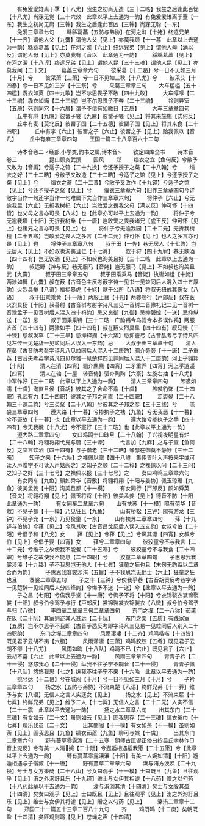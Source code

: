 <!-- { "loadSidebar": true } -->
　　有兔爰爰雉离于罦【十八尤】我生之初尚无造【三十二晧】我生之后逢此百忧【十八尤】尚寐无觉【三十六效　此章以平上去通为一韵】有兔爰爰雉离于罿【一东】我生之初尚无庸【三钟】我生之后逢此百凶【三钟】尚寐无聪【一东】
　　兔爰三章章七句
　　緜緜葛藟【五防与弟协】在河之浒【十姥】终逺兄弟【十一齐】谓他人父【九麌】谓他人父【见上】亦莫我顾【十一暮　此章以上去通为一韵】緜緜葛藟【见上】在河之涘【六止】终远兄弟【见上】谓他人母【满以反】谓他人母【见上】亦莫我有【音以　此章通为一韵】
　　緜緜葛藟【见上】在河之漘【十八谆】终远兄弟【见上】谓他人昆【三十三魂】谓他人昆【见上】亦莫我闻【二十文】
　　葛藟三章章六句
　　彼采葛【十二曷】兮一日不见如三月【十月】兮
　　彼采萧【三萧】兮一日不见如三秋【十八尤】兮
　　彼采艾【十四泰】兮一日不见如三岁【十三祭】兮
　　采葛三章章三句
　　大车槛槛【五十四槛】毳衣如菼【四十九敢】岂不尔思畏子不敢【四十九敢】
　　大车啍啍【二十三魂】毳衣如璊【二十三魂】岂不尔思畏子不奔【二十三魂】
　　谷则异室【五质】死则同穴【十六屑】谓予不信有如皦日【五质】
　　大车三章章四句
　　丘中有麻【九麻】彼畱子嗟【九麻】彼畱子嗟【见上】将其来施施【式何反】
　　丘中有麦【莫北反】彼畱子国【二十五德】彼畱子国【见上】将其来食【二十四职】
　　丘中有李【六止】彼畱之子【六止】彼畱之子【见上】贻我佩玖【音几】
　　丘中有麻三章章四句
　　王国十篇二十八章百六十二句

　　诗本音卷二
<经部,小学类,韵书之属,诗本音>
　　钦定四库全书
　　诗本音卷三　　　　　　昆山顾炎武撰
　　国风
　　郑
　　缁衣之宜【鱼何反】兮敝予又改为【音譌】兮适子之馆【二十九换】兮还予授子之粲【二十八翰】兮
　　缁衣之好【三十二晧】兮敝予又改造【三十二晧】兮适子之馆【见上】兮还予授子之粲【见上】兮
　　缁衣之蓆【二十二昔】兮敝予又改作【十九铎】兮适子之馆【见上】兮还予授子之粲【见上】兮
　　缁衣三章章六句【旧作三章章四句今详敝字当作一句还字当作一句难属下文当作三章章六句】
　　将仲子【六止】兮无逾我里【六止】无折我树杞【六止】岂敢爱之畏我父母【满以反】仲可怀【十四皆】也父母之言亦可畏【八未】也【此章亦可以平上去通为一韵】
　　将仲子兮无逾我墙【十阳】无折我树桑【十一唐】岂敢爱之畏我诸兄【虗王反】仲可怀【见上】也诸兄之言亦可畏【见上】也
　　将仲子兮无逾我园【二十二元】无折我树檀【二十五寒】岂敢爱之畏人之多言【二十二元】仲可怀【见上】也人之多言亦可畏【见上】也
　　将仲子三章章八句
　　叔于田【一先】巷无居人【十七眞】岂无居人【见上】不如叔也洵美且仁【十七眞】
　　叔于狩【四十九宥】巷无飮酒【四十四有】岂无饮酒【见上】不如叔也洵美且好【三十二晧　此章以上去通为一韵】
　　叔适野【神与反】巷无服马【音姥】岂无服马【见上】不如叔也洵美且武【九麌】
　　叔于田三章章五句
　　叔于田乘乘马【音姥】执辔如组【十姥】两骖如舞【九麌】叔在薮【古音色主反考薮字诗一见书一见竝同后人混入四十五厚韵】火烈具举【八语】襢裼暴虎【十姥】献于公所【八语】将叔无狃戒其伤女【八语】
　　叔于田乘乘黄【十一唐】两服上襄【十阳】两骖鴈行【戸郎反】叔在薮火烈具扬【十阳】叔善射【古音树考射字诗凡三见一音树二音豫礼记二见一音树一音豫孟子一见音树后人混入四十祃韵】忌又良御【九御】忌抑磬控【一送】忌抑纵送【一送】忌
　　叔于田乘乘駂【三十二晧　广韵駂今乌骢今本多误作鸨】两服齐首【四十四有】两骖如手【四十四有】叔在薮火烈具阜【四十四有】叔马慢【三十谏】忌叔发罕【二十三旱】忌抑释掤【十六蒸】忌抑鬯弓【古音肱考弓字诗凡四见左传一见楚辞一见竝同后人误入一东韵】忌
　　大叔于田三章章十句
　　清人在彭【古音防考彭字诗凡八见竝同后人混入十二庚韵】驷介旁旁【十一唐】二矛重英【古音央考英字诗凡四见尔雅一见楚辞四见并同后人混入十二庚韵】河上乎翱翔【十阳】
　　清人在消【四宵】驷介麃麃【四宵】二矛重乔【四宵】河上乎逍遥【四宵】
　　清人在轴【一屋　转音俦】驷介陶陶【六豪】左旋右抽【十八尤】中军作好【三十二晧　此章以平上入通为一韵】
　　清人三章章四句
　　羔裘如濡【十虞】洵直且侯【音胡】彼其之子舍命不渝【十虞】
　　羔裘豹饰【二十四职】孔武有力【二十四职】彼其之子邦之司直【二十四职】
　　羔裘晏【二十八翰三十谏二韵】兮三英粲【二十八翰】兮彼其之子邦之彦【三十三线】兮
　　羔裘三章章四句
　　遵大路【十一暮】兮掺执子之袪【九鱼】兮无我恶【十一暮】兮不寁故【十一暮】也【此章以平去通为一韵】
　　遵大路兮掺执子之手【四十四有】兮无我魗【十八尤】兮不寁好【三十二晧】也【此章以平上通为一韵】
　　遵大路二章章四句
　　女曰鸡鸣士曰昧旦【二十八翰】子兴视夜明星有烂【二十八翰】将翱将翔弋鳬与鴈【三十谏】
　　弋言加【九麻】之与子宜【鱼何反】之宜言饮酒【四十四有】与子偕老【三十二晧】琴瑟在御莫不静好【三十二晧】
　　知子之来【十六咍】之襍佩以赠【四十八嶝　集传皆叶入声按来字或可读入声赠字不可读入声姑阙之】之知子之顺【二十二稕】之襍佩以问【二十三问】之知子之好【三十七号】之襍佩以报【三十七号】之
　　女曰鸡鸣三章章六句
　　有女同车【九鱼】顔如舜华【音敷】将翱将翔【十阳与姜协】佩玉琼琚【九鱼】彼美孟姜【十阳】洵美且都【十一模】
　　有女同行【戸郎反】颜如舜英【音央】将翱将翔【见上】佩玉将将【十阳】彼美孟姜【见上】德音不防【十阳　此章通为一韵】
　　有女同车二章章六句
　　山有扶苏【十一模】隰有荷华【音敷】不见子都【十一模】乃见狂且【九鱼】
　　山有桥松【三钟】隰有游龙【三钟】不见子充【一东】乃见狡童【一东】
　　山有扶苏二章章四句
　　萚【十九铎与伯协】兮萚【见上】兮风其吹【古音昌戈反后人误入五支韵】女叔兮伯【二十陌】兮倡予和【八戈】女
　　萚【见上】兮萚【见上】兮风其漂【四宵】女叔兮伯【见上】兮倡予要【四宵】女
　　萚兮二章章四句
　　彼狡童兮不与我言【二十二元】兮维子之故使我不能餐【二十五寒】兮
　　彼狡童兮不与我食【二十四职】兮维子之故使我不能息【二十四职】兮
　　狡童二章章四句
　　子惠思我褰裳涉溱【十九臻】子不我思岂无他人【十七眞】狂童之狂也且【末句无韵葢以二章合而为韵】
　　子惠思我褰裳涉洧【五旨】子不我思岂无他士【六止】狂童之狂也且
　　褰裳二章章五句
　　子之丰【三钟】兮俟我乎巷【古音胡贡反考巷字诗一见楚辞一见竝同后人分四绛韵】兮悔予不送【一送】兮【此章以平去通为一韵】
　　子之昌【七阳】兮俟我乎堂【十一唐】兮悔予不将【十阳】兮衣锦褧衣裳锦褧裳【十阳】叔兮伯兮驾予与行【戸郎反】裳锦褧裳衣锦褧衣【八微】叔兮伯兮驾予与归【八微】
　　丰四章二章章三句二章章四句
　　东门之墠【二十八狝】茹藘在阪【二十阮】其室则迩其人甚远【二十阮】
　　东门之栗【五质】有践家室【五质】岂不尔思子不我即【古音子悉反考即字诗凡三见易一见竝同后人别入二十四职韵】
　　东门之墠二章章四句
　　风雨凄凄【十二齐】鸡鸣喈喈【十四皆】既见君子云胡不夷【六脂】
　　风雨潇潇【三萧】鸡鸣胶胶【五肴】既见君子云胡不瘳【十八尤】
　　风雨如晦【十八队】鸡鸣不已【六止】既见君子【六止】云胡不喜【六止　此章以上去通为一韵】
　　风雨三章章四句
　　青青子衿【二十一侵】悠悠我心【二十一侵】纵我不往子宁不嗣音【二十一侵】
　　青青子佩【十八队】悠悠我思【七之】纵我不往子宁不来【十六咍　此章以平去通为一韵】
　　挑兮达【十二曷】兮在城阙【十月】兮一日不见如三月【十月】兮
　　子衿三章章四句
　　扬之水【五防与弟协】不流束楚【八语】终鲜兄弟【十一荠】维予与女【八语】无信人之言人实迋女【见上】
　　扬之水【见上】不流束薪【十七眞】终鲜兄弟【见上】维予二人【十七眞】无信人之言【二十二元】人实不信【二十一震　此章以平去通为一韵】
　　扬之水二章章六句
　　出其东门【二十三魂】有女如云【二十文】虽则如云【见上】匪我思存【二十三魂】缟衣綦巾【十七眞】聊乐我员【二十文】
　　出其闉阇【十一模】有女如荼【十一模】虽则如荼【见上】匪我思且【九鱼】缟衣茹藘【九鱼】聊可与娯【十虞】
　　出其东门二章章六句
　　野有蔓草零露漙【二十五寒　顔师古匡谬正俗曰按吕氏字林作□音上兖反】兮有美一人清婉【二十阮】兮邂逅相遇适我愿【二十五愿】兮【此章以平上去通为一韵】
　　野有蔓草零露瀼瀼【十阳】有美一人婉如清【十阳】邂逅相遇与子偕臧【十一唐】
　　野有蔓草二章章六句
　　溱与洧方涣涣【二十九换】兮士与女方秉蕳【二十八山】兮女曰观乎【十一模】士曰既且【九鱼】且往观乎【见上】洧之外洵訏且乐【十九铎】维士与女伊其相谑【十八药】赠之以勺药【十八药此章以平去通为一韵】
　　溱与洧浏其清【十四清】矣士与女殷其盈【十四清】矣女曰观乎【见上】士曰既且【见上】且往观乎【见上】洧之外洵訏且乐【见上】维士与女伊其将谑【见上】赠之以勺药【见上】
　　溱洧二章章十二句
　　郑国二十一篇五十三章二百八十九句
　　齐
　　鸡既鸣【十二庚】矣朝既盈【十四清】矣匪鸡则鸣【见上】苍蝇之声【十四清】
